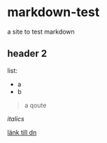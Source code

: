 # markdown-test
a site to test markdown

## header 2

list:
 - a
 - b

> a qoute

*italics*


[länk till dn](http://www.dn.se)
